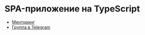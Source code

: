 # SPA-приложение на TypeScript

- [Менторинг](https://t.me/y0na24)
- [Группа в Telegram](https://t.me/y0na24_dev)

